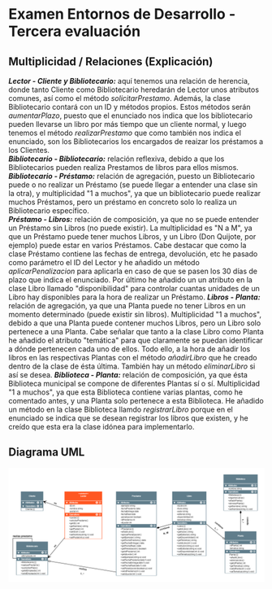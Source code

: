 # Examen Entornos de Desarrollo - Tercera evaluación  
## Multiplicidad / Relaciones  (Explicación)
***Lector - Cliente y Bibliotecario:*** aquí tenemos una relación de herencia, donde tanto Cliente como Bibliotecario heredarán de Lector unos atributos comunes, así como el método *solicitarPrestamo*. Además, la clase Bibliotecario contará con un ID y métodos propios. Estos métodos serán *aumentarPlazo*, puesto que el enunciado nos indica que los bibliotecario pueden llevarse un libro por más tiempo que un cliente normal, y luego tenemos el método *realizarPrestamo* que como también nos indica el enunciado, son los Bibliotecarios los encargados de reaizar los préstamos a los Clientes.  
***Bibliotecario - Bibliotecario:*** relación reflexiva, debido a que los Bibliotecarios pueden realiza Prestamos de libros para ellos mismos.  
***Bibliotecario - Préstamo:*** relación de agregación, puesto un Bibliotecario puede o no realizar un Préstamo (se puede llegar a entender una clase sin la otra), y multiplicidad "1 a muchos", ya que un bibliotecario puede realizar muchos Préstamos, pero un préstamo en concreto solo lo realiza un Bibliotecario específico.  
***Préstamo - Libros:*** relación de composición, ya que no se puede entender un Préstamo sin Libros (no puede existir). La multiplicidad es "N a M", ya que un Préstamo puede tener muchos Libros, y un Libro (Don Quijote, por ejemplo) puede estar en varios Préstamos. Cabe destacar que como la clase Préstamo contiene las fechas de entrega, devolución, etc he pasado como parámetro el ID del Lector y he añadido un método *aplicarPenalizacion* para aplicarla en caso de que se pasen los 30 días de plazo que indica el enunciado. Por último he añadido un un atributo en la clase Libro llamado "disponibilidad" para controlar cuantas unidades de un Libro hay disponibles para la hora de realizar un Préstamo. 
***Libros - Planta:*** relación de agregación, ya que una Planta puede no tener Libros en un momento determinado (puede existir sin libros). Multiplicidad "1 a muchos", debido a que una Planta puede contener muchos Libros, pero un Libro solo pertenece a una Planta. Cabe señalar que tanto a la clase Libro como Planta he añadido el atributo "temática" para que claramente se puedan identificar a dónde pertenecen cada uno de ellos. Todo ello, a la hora de añadir los libros en las respectivas Plantas con el método *añadirLibro* que he creado dentro de la clase de ésta última. También hay un método *eliminarLibro* si así se desea.
***Biblioteca - Planta:*** relación de composición, ya que ésta Biblioteca municipal se compone de diferentes Plantas sí o sí. Multiplicidad "1 a muchos", ya que esta Biblioteca contiene varias plantas, como he comentado antes, y una Planta solo pertenece a esta Biblioteca. He añadido un método en la clase Biblioteca llamdo *registrarLibro* porque en el enunciado se indica que se desean registrar los libros que existen, y he creído que esta era la clase idónea para implementarlo.  
## Diagrama UML  
![Diagrama](imagen-examen.png)
